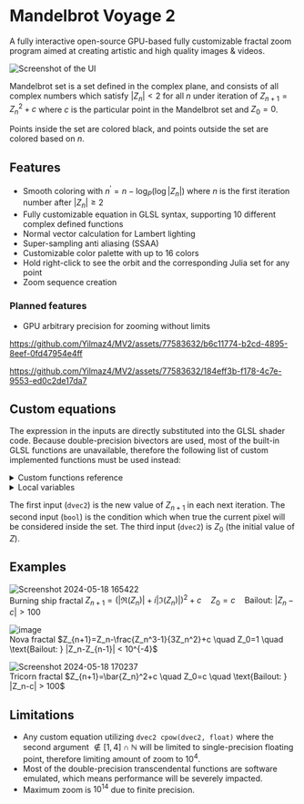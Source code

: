 # Mandelbrot Voyage 2
A fully interactive open-source GPU-based fully customizable fractal zoom program aimed at creating artistic and high quality images & videos.

![Screenshot of the UI](https://github.com/Yilmaz4/MV2/assets/77583632/d8a478c7-7a6f-42c0-b0f2-89a93d4702dc)

Mandelbrot set is a set defined in the complex plane, and consists of all complex numbers which satisfy $|Z_n| < 2$ for all $n$ under iteration of $Z_{n+1}=Z_n^2+c$ where $c$ is the particular point in the Mandelbrot set and $Z_0=0$.

Points inside the set are colored black, and points outside the set are colored based on $n$.

## Features
- Smooth coloring with $n^{\prime}=n-\log_P\left(\log|Z_n|\right)$ where $n$ is the first iteration number after $|Z_n| \geq 2$
- Fully customizable equation in GLSL syntax, supporting 10 different complex defined functions
- Normal vector calculation for Lambert lighting
- Super-sampling anti aliasing (SSAA)
- Customizable color palette with up to 16 colors
- Hold right-click to see the orbit and the corresponding Julia set for any point
- Zoom sequence creation

### Planned features
- GPU arbitrary precision for zooming without limits

https://github.com/Yilmaz4/MV2/assets/77583632/b6c11774-b2cd-4895-8eef-0fd47954e4ff

https://github.com/Yilmaz4/MV2/assets/77583632/184eff3b-f178-4c7e-9553-ed0c2de17da7

## Custom equations
The expression in the inputs are directly substituted into the GLSL shader code. Because double-precision bivectors are used, most of the built-in GLSL functions are unavailable, therefore the following list of custom implemented functions must be used instead:

<details>
<summary>Custom functions reference</summary>
  
### Double-precision transcendental functions
| Function | Definition |
| --- | --- |
| `double atan2(double, double)` | $\tan^{-1}(x/y)$ |
| `double dsin(double)` | $\sin(x)$ |
| `double dcos(double)` | $\cos(x)$ |
| `double dlog(double)` | $\ln(x)$ |
| `double dexp(double)` | $e^x$ |
| `double dpow(double, double)` | $x^y$ |

### Complex-defined double-precision functions
| Function | Definition |
| --- | --- |
| `dvec2 cexp(dvec2)` | $e^z $|
| `dvec2 cconj(dvec2)` | $\bar{z} $|
| `double carg(dvec2)` | $\arg{(z)}$|
| `dvec2 cmultiply(dvec2, dvec2)` | $z\cdot w$|
| `dvec2 cdivide(dvec2, dvec2)` | $\{z}/{w} $|
| `dvec2 clog(dvec2)` | $\ln{(z)}$ |
| `dvec2 cpow(dvec2, float)` | $z^x, x \in \mathbb{R}$|
| `dvec2 csin(dvec2)` | $\sin(z)$|
| `dvec2 ccos(dvec2)` | $\cos(z)$|
</details>

<details>
  <summary>Local variables</summary>

  You can use these variables in the custom equation however you want
  | Name | Description |
  | --- | --- |
  | `dvec2 c` | Corresponding point in the complex plane of the current pixel |
  | `dvec2 z` | $Z_n$ |
  | `dvec2 prevz` | $Z_{n-1}$ |
  | `int i` | Number of iterations so far |
  | `dvec2 xsq` | $\Re^2(Z_n)$, for optimization purposes |
  | `dvec2 ysq` | $\Im^2(Z_n)$, for optimization purposes |
  | `float degree` | Uniform variable of type float, adjustable from the UI |
  | `int max_iters` | Maximum number of iterations before point is considered inside the set |
  | `double zoom` | Length of a single pixel in screen space in the complex plane |
</details>

The first input (`dvec2`) is the new value of $Z_{n+1}$ in each next iteration. The second input (`bool`) is the condition which when true the current pixel will be considered inside the set. The third input (`dvec2`) is $Z_0$ (the initial value of $Z$).

## Examples
![Screenshot 2024-05-18 165422](https://github.com/Yilmaz4/MV2/assets/77583632/d9fb9d98-52c5-44bc-aeed-2c875a807411)\
Burning ship fractal $Z_{n+1}=(|\Re(Z_n)| + i|\Im(Z_n)|)^2+c \quad Z_0=c \quad \text{Bailout: } |Z_n-c| > 100$

![image](https://github.com/Yilmaz4/MV2/assets/77583632/4859c5cc-42fe-4cf7-8b76-63c831ffa449)\
Nova fractal $Z_{n+1}=Z_n-\frac{Z_n^3-1}{3Z_n^2}+c \quad Z_0=1 \quad \text{Bailout: } |Z_n-Z_{n-1}| < 10^{-4}$

![Screenshot 2024-05-18 170237](https://github.com/Yilmaz4/MV2/assets/77583632/6798c9d6-5fcc-4fb8-b767-88d4f29863f0)\
Tricorn fractal $Z_{n+1}=\bar{Z_n}^2+c \quad Z_0=c \quad \text{Bailout: } |Z_n-c| > 100$

## Limitations
- Any custom equation utilizing `dvec2 cpow(dvec2, float)` where the second argument $\not\in [1,4] \cap \mathbb{N}$ will be limited to single-precision floating point, therefore limiting amount of zoom to $10^4$.
- Most of the double-precision transcendental functions are software emulated, which means performance will be severely impacted.
- Maximum zoom is $10^{14}$ due to finite precision.
